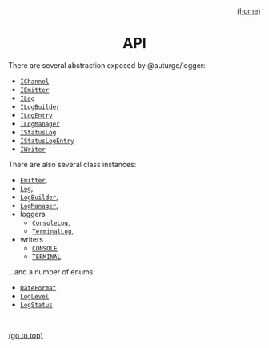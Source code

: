 <div id="top" align="right"><a href="https://github.com/auturge/logger#readme">(home)</a></div>

# <h1 align="center">API</h1> #

There are several abstraction exposed by @auturge/logger:

- [`IChannel`](api/iChannel.md)
- [`IEmitter`](api/iEmitter.md)
- [`ILog`](api/iLog.md)
- [`ILogBuilder`](api/iLogBuilder.md)
- [`ILogEntry`](api/iLogEntry.md)
- [`ILogManager`](api/iLogManager.md)
- [`IStatusLog`](api/iStatusLog.md)
- [`IStatusLogEntry`](api/iStatusLogEntry.md)
- [`IWriter`](api/iWriter.md)

There are also several class instances:

- [`Emitter`](api/emitter.md),
- [`Log`](api/log.md),
- [`LogBuilder`](api/LogBuilder.md),
- [`LogManager`](api/LogManager.md),
- loggers
    - [`ConsoleLog`](api/ConsoleLog.md),
    - [`TerminalLog`](api/TerminalLog.md),
- writers
    - [`CONSOLE`](api/ConsoleWriter.md)
    - [`TERMINAL`](api/TerminalWriter.md)

...and a number of enums:

- [`DateFormat`](api/DateFormat.md)
- [`LogLevel`](api/logLevel.md)
- [`LogStatus`](api/logStatus.md)

<br>


<a href="#top">(go to top)</a>
